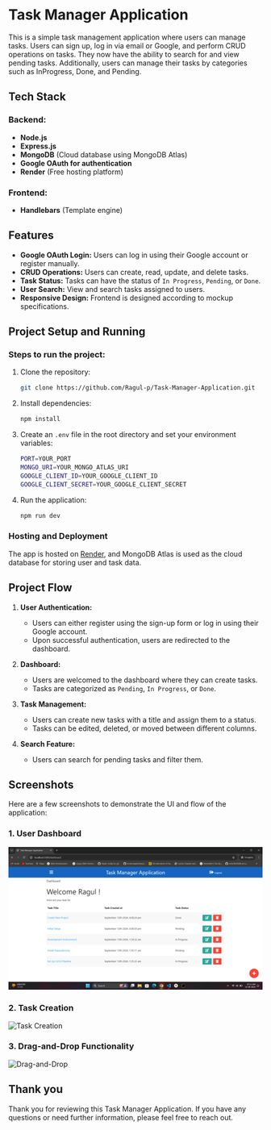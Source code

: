 # Task Manager Application

This is a simple task management application where users can manage tasks. Users can sign up, log in via email or Google, and perform CRUD operations on tasks. They now have the ability to search for and view pending tasks. Additionally, users can manage their tasks by categories such as InProgress, Done, and Pending.

## Tech Stack
### Backend:
- **Node.js**
- **Express.js**
- **MongoDB** (Cloud database using MongoDB Atlas)
- **Google OAuth for authentication**
- **Render** (Free hosting platform)

### Frontend:
- **Handlebars** (Template engine)

## Features
- **Google OAuth Login:** Users can log in using their Google account or register manually.
- **CRUD Operations:** Users can create, read, update, and delete tasks.
- **Task Status:** Tasks can have the status of `In Progress`, `Pending`, or `Done`.
- **User Search:** View and search tasks assigned to users.
- **Responsive Design:** Frontend is designed according to mockup specifications.

## Project Setup and Running

### Steps to run the project:
1. Clone the repository:
    ```bash
    git clone https://github.com/Ragul-p/Task-Manager-Application.git
    ```
2. Install dependencies:
    ```bash
    npm install
    ```
3. Create an `.env` file in the root directory and set your environment variables:
    ```bash
    PORT=YOUR_PORT
    MONGO_URI=YOUR_MONGO_ATLAS_URI
    GOOGLE_CLIENT_ID=YOUR_GOOGLE_CLIENT_ID
    GOOGLE_CLIENT_SECRET=YOUR_GOOGLE_CLIENT_SECRET
    ```
4. Run the application:
    ```bash
    npm run dev
    ```

### Hosting and Deployment
The app is hosted on [Render](https://render.com/), and MongoDB Atlas is used as the cloud database for storing user and task data.

## Project Flow
1. **User Authentication:** 
   - Users can either register using the sign-up form or log in using their Google account.
   - Upon successful authentication, users are redirected to the dashboard.

2. **Dashboard:** 
   - Users are welcomed to the dashboard where they can create tasks.
   - Tasks are categorized as `Pending`, `In Progress`, or `Done`.


3. **Task Management:**
   - Users can create new tasks with a title and assign them to a status.
   - Tasks can be edited, deleted, or moved between different columns.

4. **Search Feature:**
   - Users can search for pending tasks and filter them.

## Screenshots
Here are a few screenshots to demonstrate the UI and flow of the application:

### 1. **User Dashboard**
![Dashboard](./assets/images/dashboard.png)

### 2. **Task Creation**
![Task Creation](./assets/images/task_creation.png)

### 3. **Drag-and-Drop Functionality**
![Drag-and-Drop](./assets/images/drag_and_drop.png)

## Thank you

Thank you for reviewing this Task Manager Application. If you have any questions or need further information, please feel free to reach out.
